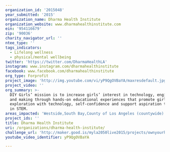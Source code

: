 ```yaml
---
organization_id: '2015048'
year_submitted: '2015'
organization_name: Dharma Health Institute
organization_website: www.dharmahealthinstitute.com
ein: '954116679'
zip: '90036'
charity_navigator_url: ''
ntee_type: ''
tags_indicators:
  - Lifelong wellness
  - physical/mental wellbeing
twitter: 'https://twitter.com/DharmaHealthLA'
instagram: www.instagram.com/dharmahealthinstitute
facebook: www.facebook.com/dharmahealthinstitute
org_type: Forprofit
project_image: 'http://img.youtube.com/vi/yP9QgOVBaYA/maxresdefault.jpg'
project_video: ''
org_summary: >-
  DIY Girls’ mission is to increase girls’ interest in technology, engineering
  and making through hands-on educational experiences that promote girls’ early
  exploration with technology, self-confidence and support aspiration to careers
  in STEM.
areas_impacted: 'Westside,South Bay,County of Los Angeles (countywide)'
project_ids: ''
title: Dharma Health Institute
uri: /organizations/dharma-health-institute/
challenge_url: 'http://maker.good.is/myla2050live2015/projects/ownyourhealthDharma.html'
youtube_video_identifier: yP9QgOVBaYA

---
```

